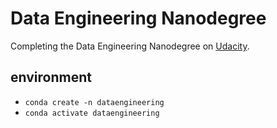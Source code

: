 # Data Engineering Nanodegree

Completing the Data Engineering Nanodegree on [Udacity](https://www.udacity.com/course/data-engineer-nanodegree--nd027).

## environment

- `conda create -n dataengineering`
- `conda activate dataengineering`
